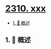 # [2310. xxx](https://github.com/Tdahuyou/TNotes.leetcode/tree/main/notes/2310.%20xxx)

<!-- region:toc -->

- [1. 📝 概述](#1--概述)

<!-- endregion:toc -->

## 1. 📝 概述
